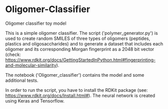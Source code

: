# Oligomer-Classifier
Oligomer classifier toy model 

This is a simple oligomer classifier. The script ('polymer_generator.py') is used to create random SMILES of three types of oligomers (peptides, plastics and oligosaccharides) and to generate a dataset that includes each oligomer and its corresponding Morgan fingerprint as a 2048 bit vector (check: https://www.rdkit.org/docs/GettingStartedInPython.html#fingerprinting-and-molecular-similarity). 

The notebook ('Oligomer_classifier') contains the model and some additional tests. 

In order to run the script, you have to install the RDKit package (see: https://www.rdkit.org/docs/Install.html#). The neural network is created using Keras and Tensorflow.
